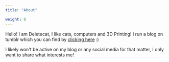 ```yaml
---
title: "About"

weight: 8
---
```


Hello! I am Deletecat, I like cats, computers and 3D Printing!
I run a blog on tumblr which you can find by <a href="https://blog.deletecat.com">clicking here</a> :)

I likely won't be active on my blog or any social media for that matter, I only want to share what interests me!